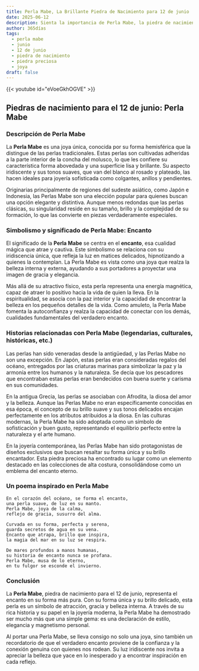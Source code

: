 ```yaml
---
title: Perla Mabe, La Brillante Piedra de Nacimiento para 12 de junio
date: 2025-06-12
description: Sienta la importancia de Perla Mabe, la piedra de nacimiento de 12 de junio que simboliza Encanto. Deje que su belleza y significado iluminen su día.
author: 365días
tags:
  - perla mabe
  - junio
  - 12 de junio
  - piedra de nacimiento
  - piedra preciosa
  - joya
draft: false
---
```


{{< youtube id="eVoeGkhOGVE" >}}

## Piedras de nacimiento para el 12 de junio: Perla Mabe

### Descripción de Perla Mabe

La **Perla Mabe** es una joya única, conocida por su forma hemisférica que la distingue de las perlas tradicionales. Estas perlas son cultivadas adheridas a la parte interior de la concha del molusco, lo que les confiere su característica forma abovedada y una superficie lisa y brillante. Su aspecto iridiscente y sus tonos suaves, que van del blanco al rosado y plateado, las hacen ideales para joyería sofisticada como colgantes, anillos y pendientes.

Originarias principalmente de regiones del sudeste asiático, como Japón e Indonesia, las Perlas Mabe son una elección popular para quienes buscan una opción elegante y distintiva. Aunque menos redondas que las perlas clásicas, su singularidad reside en su tamaño, brillo y la complejidad de su formación, lo que las convierte en piezas verdaderamente especiales.

### Simbolismo y significado de Perla Mabe: Encanto

El significado de la **Perla Mabe** se centra en el **encanto**, esa cualidad mágica que atrae y cautiva. Este simbolismo se relaciona con su iridiscencia única, que refleja la luz en matices delicados, hipnotizando a quienes la contemplan. La Perla Mabe es vista como una joya que realza la belleza interna y externa, ayudando a sus portadores a proyectar una imagen de gracia y elegancia.

Más allá de su atractivo físico, esta perla representa una energía magnética, capaz de atraer lo positivo hacia la vida de quien la lleva. En la espiritualidad, se asocia con la paz interior y la capacidad de encontrar la belleza en los pequeños detalles de la vida. Como amuleto, la Perla Mabe fomenta la autoconfianza y realza la capacidad de conectar con los demás, cualidades fundamentales del verdadero encanto.

### Historias relacionadas con Perla Mabe (legendarias, culturales, históricas, etc.)

Las perlas han sido veneradas desde la antigüedad, y las Perlas Mabe no son una excepción. En Japón, estas perlas eran consideradas regalos del océano, entregados por las criaturas marinas para simbolizar la paz y la armonía entre los humanos y la naturaleza. Se decía que los pescadores que encontraban estas perlas eran bendecidos con buena suerte y carisma en sus comunidades.

En la antigua Grecia, las perlas se asociaban con Afrodita, la diosa del amor y la belleza. Aunque las Perlas Mabe no eran específicamente conocidas en esa época, el concepto de su brillo suave y sus tonos delicados encajan perfectamente en los atributos atribuidos a la diosa. En las culturas modernas, la Perla Mabe ha sido adoptada como un símbolo de sofisticación y buen gusto, representando el equilibrio perfecto entre la naturaleza y el arte humano.

En la joyería contemporánea, las Perlas Mabe han sido protagonistas de diseños exclusivos que buscan resaltar su forma única y su brillo encantador. Esta piedra preciosa ha encontrado su lugar como un elemento destacado en las colecciones de alta costura, consolidándose como un emblema del encanto eterno.

### Un poema inspirado en Perla Mabe

```
En el corazón del océano, se forma el encanto,  
una perla suave, de luz en su manto.  
Perla Mabe, joya de la calma,  
reflejo de gracia, susurro del alma.  

Curvada en su forma, perfecta y serena,  
guarda secretos de agua en su vena.  
Encanto que atrapa, brillo que inspira,  
la magia del mar en su luz se respira.  

De mares profundos a manos humanas,  
su historia de encanto nunca se profana.  
Perla Mabe, musa de lo eterno,  
en tu fulgor se esconde el invierno.  
```

### Conclusión

La **Perla Mabe**, piedra de nacimiento para el 12 de junio, representa el encanto en su forma más pura. Con su forma única y su brillo delicado, esta perla es un símbolo de atracción, gracia y belleza interna. A través de su rica historia y su papel en la joyería moderna, la Perla Mabe ha demostrado ser mucho más que una simple gema: es una declaración de estilo, elegancia y magnetismo personal.

Al portar una Perla Mabe, se lleva consigo no solo una joya, sino también un recordatorio de que el verdadero encanto proviene de la confianza y la conexión genuina con quienes nos rodean. Su luz iridiscente nos invita a apreciar la belleza que yace en lo inesperado y a encontrar inspiración en cada reflejo.
